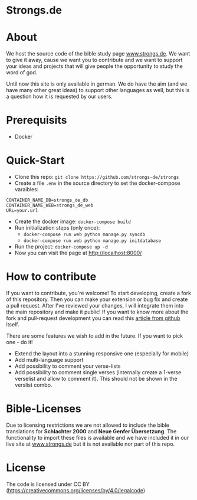 Strongs.de
==========

About
=====
We host the source code of the bible study page www.strongs.de. We want to give it away, cause we want you to contribute and we want to support your ideas and projects that will give people the opportunity to study the word of god.

Until now this site is only available in german. We do have the aim (and we have many other great ideas) to support other languages as well, but this is a question how it is requested by our users.


Prerequisits
============

- Docker

Quick-Start
===========

- Clone this repo: `git clone https://github.com/strongs-de/strongs`
- Create a file `.env` in the source directory to set the docker-compose varaibles:
```
CONTAINER_NAME_DB=strongs_de_db
CONTAINER_NAME_WEB=strongs_de_web
URL=your.url
```
- Create the docker image: `docker-compose build`
- Run initialization steps (only once):
  - `docker-compose run web python manage.py syncdb`
  - `docker-compose run web python manage.py initdatabase`
- Run the project: `docker-compose up -d`
- Now you can visit the page at [http://localhost:8000/](http://localhost:8000/)

How to contribute
=================
If you want to contribute, you're welcome! To start developing, create a fork of this repository. Then you can make your extension or bug fix and create a pull request. After I've reviewed your changes, I will integrate them into the main repository and make it public!
If you want to know more about the fork and pull-request development you can read this [article from github](https://guides.github.com/introduction/flow/index.html) itself.

There are some features we wish to add in the future. If you want to pick one - do it!

- Extend the layout into a stunning responsive one (especially for mobile)
- Add multi-language support
- Add possibility to comment your verse-lists
- Add possibility to comment single verses (internally create a 1-verse verselist and allow to comment it). This should not be shown in the verslist combo.

Bible-Licenses
===================
Due to licensing restrictions we are not allowed to include the bible translations for **Schlachter 2000** and **Neue Genfer Übersetzung**. The functionality to import these files is available and we have included it in our live site at www.strongs.de but it is not available nor part of this repo.


License
=======

The code is licensed under CC BY (https://creativecommons.org/licenses/by/4.0/legalcode)
